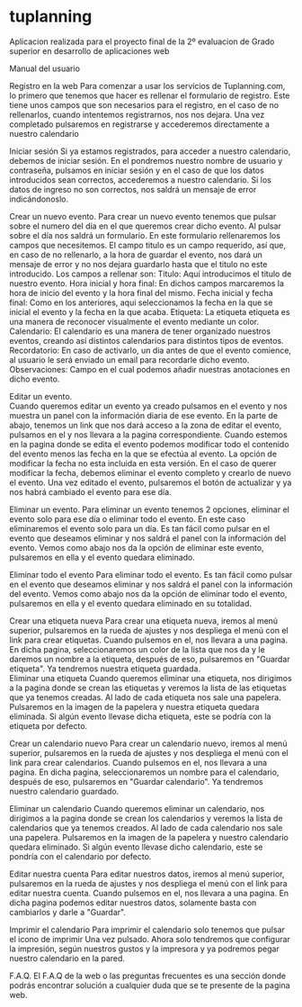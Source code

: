 tuplanning
==========

Aplicacion realizada para el proyecto final de la 2º evaluacion de Grado superior en desarrollo de aplicaciones web

Manual del usuario		

Registro en la web
Para comenzar a usar los servicios de Tuplanning.com, lo primero que tenemos que hacer es rellenar el formulario de registro.
Este tiene unos campos que son necesarios para el registro, en el caso de no rellenarlos, cuando intentemos registrarnos, nos nos dejara. Una vez completado pulsaremos en registrarse y accederemos directamente a nuestro calendario

Iniciar sesión
Si ya estamos registrados, para acceder a nuestro calendario, debemos de iniciar sesión.
En el pondremos nuestro nombre de usuario y contraseña, pulsamos en iniciar sesión y en el caso de que los datos introducidos sean correctos, accederemos a nuestro calendario. Si los datos de ingreso no son correctos, nos saldrá un mensaje de error indicándonoslo.

Crear un nuevo evento.
Para crear un nuevo evento tenemos que pulsar sobre el numero del día en el que queremos crear dicho evento.
Al pulsar sobre el día nos saldrá un formulario.
En este formulario rellenaremos los campos que necesitemos. El campo titulo es un campo requerido, así que, en caso de no rellenarlo, a la hora de guardar el evento, nos dará un mensaje de error y no nos dejara guardarlo hasta que el titulo no este introducido.
Los campos a rellenar son:
Titulo: Aquí introducimos el titulo de nuestro evento.
Hora inicial y hora final: En dichos campos marcaremos la hora de inicio del evento y la hora final del mismo.
Fecha inicial y fecha final: Como en los anteriores, aqui seleccionamos la fecha en la que se inicial el evento y la fecha en la que acaba.
Etiqueta: La etiqueta etiqueta es una manera de reconocer visualmente el evento mediante un color.
Calendario: El calendario es una manera de tener organizado nuestros eventos, creando así distintos calendarios para distintos tipos de eventos.
Recordatorio: En caso de activarlo, un dia antes de que el evento comience, al usuario le será enviado un email para recordarle dicho evento.
Observaciones: Campo en el cual podemos añadir nuestras anotaciones en dicho evento.

Editar un evento.					
Cuando queremos editar un evento ya creado pulsamos en el evento y nos muestra un panel con la información diaria de ese evento.
En la parte de abajo, tenemos un link que nos dará acceso a la zona de editar el evento, pulsamos en el y nos llevara a la pagina correspondiente.
Cuando estemos en la pagina donde se edita el evento podemos modificar todo el contenido del evento menos las fecha en la que se efectúa al evento. La opción de modificar la fecha no esta incluida en esta versión.
En el caso de querer modificar la fecha, debemos eliminar el evento completo y crearlo de nuevo el evento.
Una vez editado el evento, pulsaremos el botón de actualizar y ya nos habrá cambiado el evento para ese día.

Eliminar un evento.
Para eliminar un evento tenemos 2 opciones, eliminar el evento solo para ese día o  eliminar todo el evento.
En este caso eliminaremos el evento solo para un día. Es tan fácil como pulsar en el evento que deseamos eliminar y nos saldrá el panel con la información del evento.
Vemos como abajo nos da la opción de eliminar este evento, pulsaremos en ella y el evento quedara eliminado.

Eliminar todo el evento
Para eliminar todo el evento. Es tan fácil como pulsar en el evento que deseamos eliminar y nos saldrá el panel con la información del evento.
Vemos como abajo nos da la opción de eliminar todo el evento, pulsaremos en ella y el evento quedara eliminado en su totalidad.

Crear una etiqueta nueva
Para crear una etiqueta nueva, iremos al menú superior, pulsaremos en la rueda de ajustes y nos despliega el menú con el link para crear etiquetas.
Cuando pulsemos en el, nos llevara a una pagina. En dicha pagina, seleccionaremos un color de la lista que nos da y le daremos un nombre a la etiqueta, después de eso, pulsaremos en "Guardar etiqueta". Ya tendremos nuestra etiqueta guardada.						
Eliminar una etiqueta
Cuando queremos eliminar una etiqueta, nos dirigimos a la pagina donde se crean las etiquetas y veremos la lista de las etiquetas que ya tenemos creadas.
Al lado de cada etiqueta nos sale una papelera.
Pulsaremos en la imagen de la papelera y nuestra etiqueta quedara eliminada. Si algún evento llevase dicha etiqueta, este se podría con la etiqueta por defecto.

Crear un calendario nuevo
Para crear un calendario nuevo, iremos al menú superior, pulsaremos en la rueda de ajustes y nos despliega el menú con el link para crear calendarios.
Cuando pulsemos en el, nos llevara a una pagina. En dicha pagina, seleccionaremos un nombre para el calendario, después de eso, pulsaremos en "Guardar calendario". Ya tendremos nuestro calendario guardado.

Eliminar un calendario
Cuando queremos eliminar un calendario, nos dirigimos a la pagina donde se crean los calendarios y veremos la lista de calendarios que ya tenemos creados.
Al lado de cada calendario nos sale una papelera. Pulsaremos en la imagen de la papelera y nuestro calendario quedara eliminado. Si algún evento llevase dicho calendario, este se pondría con el calendario por defecto.						

Editar nuestra cuenta
Para editar nuestros datos, iremos al menú superior, pulsaremos en la rueda de ajustes y nos despliega el menú con el link para editar nuestra cuenta.
Cuando pulsemos en el, nos llevara a una pagina. En dicha pagina podemos editar nuestros datos, solamente basta con cambiarlos y darle a "Guardar".

Imprimir el calendario
Para imprimir el calendario solo tenemos que pulsar el icono de imprimir
Una vez pulsado. Ahora solo tendremos que configurar la impresión, según nuestros gustos y la impresora y ya podremos pegar nuestro calendario en la pared.

F.A.Q.
El F.A.Q de la web o las preguntas frecuentes es una sección donde podrás encontrar solución a cualquier duda que se te presente de la pagina web. 

